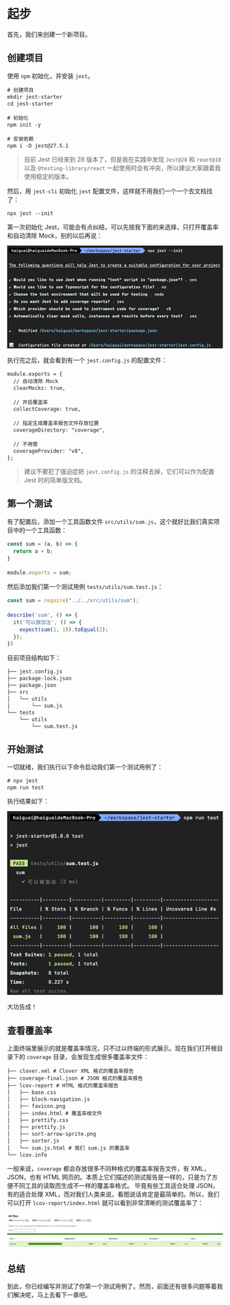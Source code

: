 # 起步

首先，我们来创建一个新项目。

## 创建项目

使用 `npm` 初始化，并安装 `jest`。

```shell
# 创建项目
mkdir jest-starter
cd jest-starter

# 初始化
npm init -y

# 安装依赖
npm i -D jest@27.5.1
```

> 目前 Jest 已经来到 28 版本了，但是我在实践中发现 `Jest@28` 和 `react@18` 以及 `@testing-library/react` 一起使用时会有冲突，所以建议大家跟着我使用稳定的版本。

然后，用 `jest-cli` 初始化 `jest` 配置文件，这样就不用我们一个一个去文档找了：

```shell
npx jest --init
```

第一次初始化 Jest，可能会有点纠结，可以先按我下面的来选择，只打开覆盖率和自动清除 Mock，别的以后再说：

![](jest-config.png)

执行完之后，就会看到有一个 `jest.config.js` 的配置文件：

```shell
module.exports = {
  // 自动清除 Mock
  clearMocks: true,

  // 开启覆盖率
  collectCoverage: true,

  // 指定生成覆盖率报告文件存放位置
  coverageDirectory: "coverage",

  // 不用管
  coverageProvider: "v8",
};
```

> 建议不要犯了强迫症把 `jest.config.js` 的注释去掉，它们可以作为配置 Jest 时的简单版文档。

## 第一个测试

有了配置后，添加一个工具函数文件 `src/utils/sum.js`，这个就好比我们真实项目中的一个工具函数：

```js
const sum = (a, b) => {
  return a + b;
}

module.exports = sum;
```

然后添加我们第一个测试用例 `tests/utils/sum.test.js`：

```js
const sum = require("../../src/utils/sum");

describe('sum', () => {
  it('可以做加法', () => {
    expect(sum(1, 1)).toEqual(2);
  });
})
```

目前项目结构如下：

```
├── jest.config.js
├── package-lock.json
├── package.json
├── src
│   └── utils
│       └── sum.js
└── tests
    └── utils
        └── sum.test.js
```

## 开始测试

一切就绪，我们执行以下命令启动我们第一个测试用例了：

```shell
# npx jest
npm run test
```

执行结果如下：

![](test-result.png)

大功告成！

## 查看覆盖率

上面终端里展示的就是覆盖率情况，只不过以终端的形式展示。现在我们打开根目录下的 `coverage` 目录，会发现生成很多覆盖率文件：

```
├── clover.xml # Clover XML 格式的覆盖率报告
├── coverage-final.json # JSON 格式的覆盖率报告
├── lcov-report # HTML 格式的覆盖率报告
│   ├── base.css
│   ├── block-navigation.js
│   ├── favicon.png
│   ├── index.html # 覆盖率根文件
│   ├── prettify.css
│   ├── prettify.js
│   ├── sort-arrow-sprite.png
│   ├── sorter.js
│   └── sum.js.html # 我们 sum.js 的覆盖率
└── lcov.info
```

一般来说，`coverage` 都会存放很多不同种格式的覆盖率报告文件，有 XML，JSON，也有 HTML 网页的。本质上它们描述的测试报告是一样的，只是为了方便不同工具的读取而生成不一样的覆盖率格式。
毕竟有些工具适合处理 JSON，有的适合处理 XML，而对我们人类来说，看图说话肯定是最简单的。所以，我们可以打开 `lcov-report/index.html` 就可以看到非常清晰的测试覆盖率了：

![](coverage.png)

## 总结

到此，你已经编写并测试了你第一个测试用例了。然而，前面还有很多问题等着我们解决呢，马上去看下一章吧。
